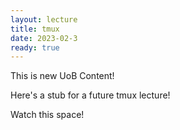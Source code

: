 ```yaml
---
layout: lecture
title: tmux
date: 2023-02-3
ready: true
---
```


<p class="note">
This is new UoB Content!
</p>

Here's a stub for a future tmux lecture!

Watch this space!


